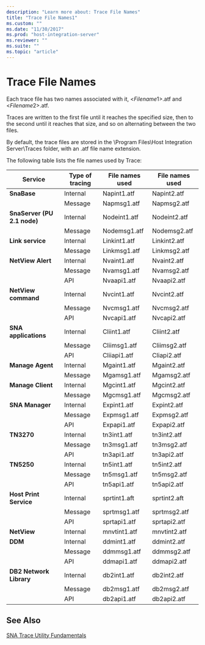 ```yaml
---
description: "Learn more about: Trace File Names"
title: "Trace File Names1"
ms.custom: ""
ms.date: "11/30/2017"
ms.prod: "host-integration-server"
ms.reviewer: ""
ms.suite: ""
ms.topic: "article"
---
```

# Trace File Names
Each trace file has two names associated with it, \<*Filename*1>.atf and \<*Filename*2>.atf.  
  
 Traces are written to the first file until it reaches the specified size, then to the second until it reaches that size, and so on alternating between the two files.  
  
 By default, the trace files are stored in the \Program Files\Host Integration Server\Traces folder, with an .atf file name extension.  
  
 The following table lists the file names used by Trace:  
  
|Service|Type of tracing|File names used|File names used|  
|-------------|---------------------|---------------------|---------------------|  
|**SnaBase**|Internal|Napint1.atf|Napint2.atf|  
||Message|Napmsg1.atf|Napmsg2.atf|  
|**SnaServer (PU 2.1 node)**|Internal|Nodeint1.atf|Nodeint2.atf|  
||Message|Nodemsg1.atf|Nodemsg2.atf|  
|**Link service**|Internal|Linkint1.atf|Linkint2.atf|  
||Message|Linkmsg1.atf|Linkmsg2.atf|  
|**NetView Alert**|Internal|Nvaint1.atf|Nvaint2.atf|  
||Message|Nvamsg1.atf|Nvamsg2.atf|  
||API|Nvaapi1.atf|Nvaapi2.atf|  
|**NetView command**|Internal|Nvcint1.atf|Nvcint2.atf|  
||Message|Nvcmsg1.atf|Nvcmsg2.atf|  
||API|Nvcapi1.atf|Nvcapi2.atf|  
|**SNA applications**|Internal|Cliint1.atf|Cliint2.atf|  
||Message|Cliimsg1.atf|Cliimsg2.atf|  
||API|Cliiapi1.atf|Cliapi2.atf|  
|**Manage Agent**|Internal|Mgaint1.atf|Mgaint2.atf|  
||Message|Mgamsg1.atf|Mgamsg2.atf|  
|**Manage Client**|Internal|Mgcint1.atf|Mgcint2.atf|  
||Message|Mgcmsg1.atf|Mgcmsg2.atf|  
|**SNA Manager**|Internal|Expint1.atf|Expint2.atf|  
||Message|Expmsg1.atf|Expmsg2.atf|  
||API|Expapi1.atf|Expapi2.atf|  
|**TN3270**|Internal|tn3int1.atf|tn3int2.atf|  
||Message|tn3msg1.atf|tn3msg2.atf|  
||API|tn3api1.atf|tn3api2.atf|  
|**TN5250**|Internal|tn5int1.atf|tn5int2.atf|  
||Message|tn5msg1.atf|tn5msg2.atf|  
||API|tn5api1.atf|tn5api2.atf|  
|**Host Print Service**|Internal|sprtint1.aft|sprtint2.aft|  
||Message|sprtmsg1.atf|sprtmsg2.atf|  
||API|sprtapi1.atf|sprtapi2.atf|  
|**NetView**|Internal|mnvtint1.atf|mnvtint2.atf|  
|**DDM**|Internal|ddmint1.atf|ddmint2.atf|  
||Message|ddmmsg1.atf|ddmmsg2.atf|  
||API|ddmapi1.atf|ddmapi2.atf|  
|**DB2 Network Library**|Internal|db2int1.atf|db2int2.atf|  
||Message|db2msg1.atf|db2msg2.atf|  
||API|db2api1.atf|db2api2.atf|  
  
## See Also  
 [SNA Trace Utility Fundamentals](../core/sna-trace-utility-fundamentals1.md)

